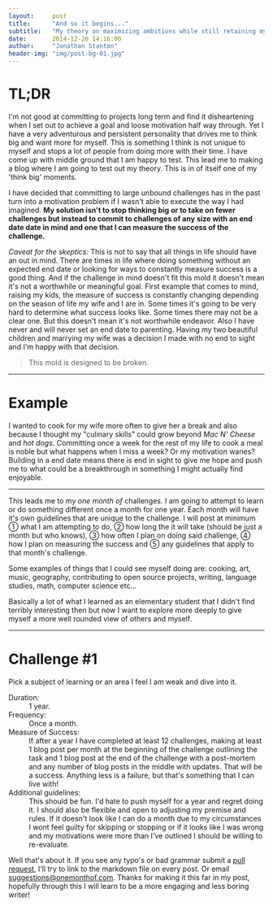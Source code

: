 ```yaml
---
layout:     post
title:      "And so it begins..."
subtitle:   "My theory on maximizing ambitions while still retaining my sanity."
date:       2014-12-20 14:16:00
author:     "Jonathan Stanton"
header-img: "img/post-bg-01.jpg"
---
```


<h1>TL;DR</h1>
<p>I'm not good at committing to projects long term and
find it disheartening when I set out to achieve a goal and loose motivation half
way through. Yet I have a very adventurous and persistent personality that
drives me to think big and want more for myself. This is something I think is
not unique to myself and stops a lot of people from doing more with their time.
I have come up with middle ground that I am happy to test. This lead me to
making a blog where I am going to test out my theory. This is in of itself one
of my 'think big' moments.

<p>I have decided that committing to large unbound challenges has in the past
turn into a motivation problem if I wasn't able to execute the way I had
imagined. <strong>My solution isn't to stop thinking big or to take on fewer
challenges but instead to commit to challenges of any size with an end date date
in mind and one that I can measure the success of the challenge.</strong>

<p><i>Caveat for the skeptics:</i> This is not to say that all things in life should
have an out in mind. There are times in life where doing something without an
expected end date or looking for ways to constantly measure success is a good
thing. And if the challenge in mind doesn't fit this mold it doesn't mean it's
not a worthwhile or meaningful goal. First example that comes to mind, raising
my kids, the measure of success is constantly changing depending on the season
of life my wife and I are in. Some times it's going to be very hard to determine
what success looks like. Some times there may not be a clear one. But this
doesn't mean it's not worthwhile endeavor. Also I have never and will never set
an end date to parenting. Having my two beautiful children and marrying my wife
was a decision I made with no end to sight and I'm happy with that decision.

<blockquote>This mold is designed to be broken.</blockquote>

<hr>

<h1>Example</h1>
<p>I wanted to cook for my wife more often to give her a break and also
because I thought my "culinary skills" could grow beyond <i>Mac N' Cheese</i>
and <i>hot dogs</i>. Committing once a week for the rest of my life to cook a meal
is noble but what happens when I miss a week? Or my motivation wanes? Building
in a end date means there is end in sight to give me hope and push me to what
could be a breakthrough in something I might actually find enjoyable.

<hr>

<p>This leads me to my <i>one month of</i> challenges. I am going to attempt to
learn or do something different once a month for one year. Each month will have
it's own guidelines that are unique to the challenge. I will post at minimum
&#x2460; what I am attempting to do, &#x2461; how long the it will take (should
be just a month but who knows), &#x2462; how often I plan on doing said
challenge, &#x2463; how I plan on measuring the success and &#x2464; any
guidelines that apply to that month's challenge.

<p>Some examples of things that I could see myself doing are: cooking, art,
music, geography, contributing to open source projects, writing, language
studies, math, computer science etc...

<p>Basically a lot of what I learned as an elementary student that I didn't find
terribly interesting then but now I want to explore more deeply to give myself a
more well rounded view of others and myself.

<hr>

<h1>Challenge #1</h1>
<p>Pick a subject of learning or an area I feel I am weak and dive into it.</p>
<dl>
  <dt>Duration:</dt>
  <dd>1 year.</dd>

  <dt>Frequency:</dt>
  <dd>Once a month.</dd>

  <dt>Measure of Success:</dt>
  <dd>If after a year I have completed at
  least 12 challenges, making at least 1 blog post per month at the beginning of
  the challenge outlining the task and 1 blog post at the end of the challenge
  with a post-mortem and any number of blog posts in the middle with updates. That
  will be a success. Anything less is a failure, but that's something that I can
  live with!</dd>

  <dt>Additional guidelines:</dt>
  <dd>This should be fun. I'd hate to push
  myself for a year and regret doing it. I should also be flexible and open to
  adjusting my premise and rules. If it doesn't look like I can do a month due to
  my circumstances I wont feel guilty for skipping or stopping or if it looks like
  I was wrong and my motivations were more than I've outlined I should be willing
  to re-evaluate.</dd>
</dl>

<p>Well that's about it. If you see any typo's or bad grammar submit a
<a href="https://github.com/onemonthof/onemonthof.github.io/pulls">pull
request</a>, I'll try to link to the markdown file on every post. Or email
<a href="mailto:suggestions@onemonthof.com">suggestions@onemonthof.com</a>.
Thanks for making it this far in my post, hopefully through this I will learn to
be a more engaging and less boring writer!
